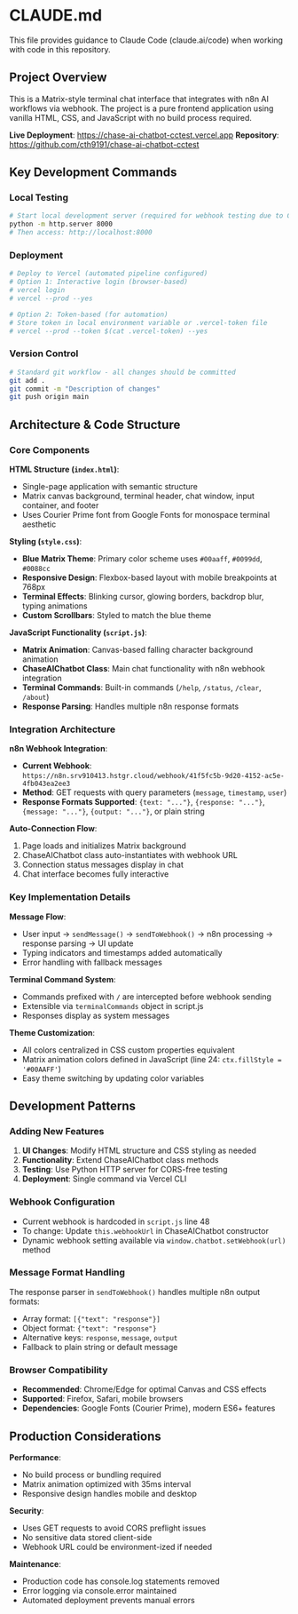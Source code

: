 # CLAUDE.md

This file provides guidance to Claude Code (claude.ai/code) when working with code in this repository.

## Project Overview

This is a Matrix-style terminal chat interface that integrates with n8n AI workflows via webhook. The project is a pure frontend application using vanilla HTML, CSS, and JavaScript with no build process required.

**Live Deployment**: https://chase-ai-chatbot-cctest.vercel.app
**Repository**: https://github.com/cth9191/chase-ai-chatbot-cctest

## Key Development Commands

### Local Testing
```bash
# Start local development server (required for webhook testing due to CORS)
python -m http.server 8000
# Then access: http://localhost:8000
```

### Deployment
```bash
# Deploy to Vercel (automated pipeline configured)
# Option 1: Interactive login (browser-based)
# vercel login
# vercel --prod --yes

# Option 2: Token-based (for automation) 
# Store token in local environment variable or .vercel-token file
# vercel --prod --token $(cat .vercel-token) --yes
```

### Version Control
```bash
# Standard git workflow - all changes should be committed
git add .
git commit -m "Description of changes"
git push origin main
```

## Architecture & Code Structure

### Core Components

**HTML Structure (`index.html`)**:
- Single-page application with semantic structure
- Matrix canvas background, terminal header, chat window, input container, and footer
- Uses Courier Prime font from Google Fonts for monospace terminal aesthetic

**Styling (`style.css`)**:
- **Blue Matrix Theme**: Primary color scheme uses `#00aaff`, `#0099dd`, `#0088cc`
- **Responsive Design**: Flexbox-based layout with mobile breakpoints at 768px
- **Terminal Effects**: Blinking cursor, glowing borders, backdrop blur, typing animations
- **Custom Scrollbars**: Styled to match the blue theme

**JavaScript Functionality (`script.js`)**:
- **Matrix Animation**: Canvas-based falling character background animation
- **ChaseAIChatbot Class**: Main chat functionality with n8n webhook integration
- **Terminal Commands**: Built-in commands (`/help`, `/status`, `/clear`, `/about`)
- **Response Parsing**: Handles multiple n8n response formats

### Integration Architecture

**n8n Webhook Integration**:
- **Current Webhook**: `https://n8n.srv910413.hstgr.cloud/webhook/41f5fc5b-9d20-4152-ac5e-4fb043ea2ee3`
- **Method**: GET requests with query parameters (`message`, `timestamp`, `user`)
- **Response Formats Supported**: `{text: "..."}`, `{response: "..."}`, `{message: "..."}`, `{output: "..."}`, or plain string

**Auto-Connection Flow**:
1. Page loads and initializes Matrix background
2. ChaseAIChatbot class auto-instantiates with webhook URL
3. Connection status messages display in chat
4. Chat interface becomes fully interactive

### Key Implementation Details

**Message Flow**:
- User input → `sendMessage()` → `sendToWebhook()` → n8n processing → response parsing → UI update
- Typing indicators and timestamps added automatically
- Error handling with fallback messages

**Terminal Command System**:
- Commands prefixed with `/` are intercepted before webhook sending
- Extensible via `terminalCommands` object in script.js
- Responses display as system messages

**Theme Customization**:
- All colors centralized in CSS custom properties equivalent
- Matrix animation colors defined in JavaScript (line 24: `ctx.fillStyle = '#00AAFF'`)
- Easy theme switching by updating color variables

## Development Patterns

### Adding New Features
1. **UI Changes**: Modify HTML structure and CSS styling as needed
2. **Functionality**: Extend ChaseAIChatbot class methods
3. **Testing**: Use Python HTTP server for CORS-free testing
4. **Deployment**: Single command via Vercel CLI

### Webhook Configuration
- Current webhook is hardcoded in `script.js` line 48
- To change: Update `this.webhookUrl` in ChaseAIChatbot constructor
- Dynamic webhook setting available via `window.chatbot.setWebhook(url)` method

### Message Format Handling
The response parser in `sendToWebhook()` handles multiple n8n output formats:
- Array format: `[{"text": "response"}]`
- Object format: `{"text": "response"}`
- Alternative keys: `response`, `message`, `output`
- Fallback to plain string or default message

### Browser Compatibility
- **Recommended**: Chrome/Edge for optimal Canvas and CSS effects
- **Supported**: Firefox, Safari, mobile browsers
- **Dependencies**: Google Fonts (Courier Prime), modern ES6+ features

## Production Considerations

**Performance**:
- No build process or bundling required
- Matrix animation optimized with 35ms interval
- Responsive design handles mobile and desktop

**Security**:
- Uses GET requests to avoid CORS preflight issues
- No sensitive data stored client-side
- Webhook URL could be environment-ized if needed

**Maintenance**:
- Production code has console.log statements removed
- Error logging via console.error maintained
- Automated deployment prevents manual errors